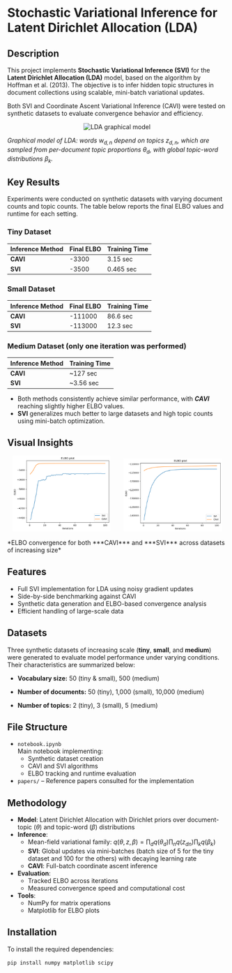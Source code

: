# Stochastic Variational Inference for Latent Dirichlet Allocation (LDA)

## Description

This project implements **Stochastic Variational Inference (SVI)** for the **Latent Dirichlet Allocation (LDA)** model, based on the algorithm by Hoffman et al. (2013). The objective is to infer hidden topic structures in document collections using scalable, mini-batch variational updates. 

Both SVI and Coordinate Ascent Variational Inference (CAVI) were tested on synthetic datasets to evaluate convergence behavior and efficiency.

<p align="center">
  <img src="figures/lda_dgm.JPG" alt="LDA graphical model" width="50%">
</p>

*Graphical model of LDA: words $w_{d,n}$ depend on topics $z_{d,n}$, which are sampled from per-document topic proportions $\theta_d$, with global topic-word distributions $\beta_k$.*

## Key Results

Experiments were conducted on synthetic datasets with varying document counts and topic counts. The table below reports the final ELBO values and runtime for each setting.


### Tiny Dataset
| Inference Method | Final ELBO       | Training Time       |    
|---------------|------------------|----------------------|
| **CAVI**      | -3300            | 3.15 sec               
| **SVI**         | -3500           | 0.465 sec      

### Small Dataset

| Inference Method | Final ELBO       | Training Time      |
|---------------|------------------|-----------------------------------|
| **CAVI**      | -111000            | 86.6 sec         
| **SVI**         | -113000          | 12.3 sec     

### Medium Dataset (only one iteration was performed)

| Inference Method | Training Time        |
|---------------|----------------------|
| **CAVI**      | ~127 sec               |
| **SVI**        | ~3.56 sec  

- Both methods consistently achieve similar performance, with ***CAVI*** reaching slightly higher ELBO values.
- **SVI** generalizes much better to large datasets and high topic counts using mini-batch optimization.

## Visual Insights
<p align="center">
  <img src="figures/elbo_100.png" width="45%" style="margin-right: 5%;">
  <img src="figures/elbo_1000.png" width="45%">
</p>
*ELBO convergence for both ***CAVI*** and ***SVI***   across datasets of increasing size*


## Features

- Full SVI implementation for LDA using noisy gradient updates
- Side-by-side benchmarking against CAVI
- Synthetic data generation and ELBO-based convergence analysis
- Efficient handling of large-scale data

## Datasets

Three synthetic datasets of increasing scale (**tiny**, **small**, and **medium**) were generated to evaluate model performance under varying conditions. Their characteristics are summarized below:

-   **Vocabulary size:** 50 (tiny & small), 500 (medium)
    
-   **Number of documents:** 50 (tiny), 1,000 (small), 10,000 (medium)
    
-   **Number of topics:** 2 (tiny), 3 (small), 5 (medium)

## File Structure

- `notebook.ipynb`  
  Main notebook implementing:
  - Synthetic dataset creation
  - CAVI and SVI algorithms
  - ELBO tracking and runtime evaluation
- `papers/` – Reference papers consulted for the implementation


## Methodology

- **Model**: Latent Dirichlet Allocation with Dirichlet priors over document-topic ($\theta$) and topic-word ($\beta$) distributions
- **Inference**:
  - Mean-field variational family: $q(\theta, z, \beta) = \prod_d q(\theta_d)\prod_n q(z_{dn})\prod_k q(\beta_k)$
  - **SVI**: Global updates via mini-batches (batch size of 5 for the tiny dataset and 100 for the others) with decaying learning rate
  - **CAVI**: Full-batch coordinate ascent inference
- **Evaluation**:
  - Tracked ELBO across iterations
  - Measured convergence speed and computational cost
- **Tools**:
  - NumPy for matrix operations
  - Matplotlib for ELBO plots

## Installation

To install the required dependencies:

```bash
pip install numpy matplotlib scipy